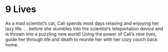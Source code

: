 # 9 Lives
As a mad scientist’s cat, Cali spends most days relaxing and enjoying her lazy life. . . before she stumbles into the scientist’s teleportation device and is thrown into a puzzling new world! Using the power of Cali’s nine lives, guide her through life and death to reunite her with her cozy couch back home.
